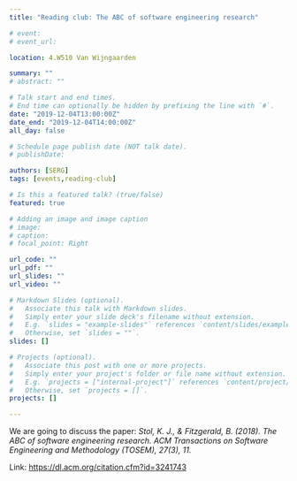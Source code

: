 ```yaml
---
title: "Reading club: The ABC of software engineering research"

# event: 
# event_url: 

location: 4.W510 Van Wijngaarden

summary: ""
# abstract: ""

# Talk start and end times.
# End time can optionally be hidden by prefixing the line with `#`.
date: "2019-12-04T13:00:00Z"
date_end: "2019-12-04T14:00:00Z"
all_day: false

# Schedule page publish date (NOT talk date).
# publishDate:

authors: [SERG]
tags: [events,reading-club]

# Is this a featured talk? (true/false)
featured: true

# Adding an image and image caption
# image:
# caption: 
# focal_point: Right

url_code: ""
url_pdf: ""
url_slides: ""
url_video: ""

# Markdown Slides (optional).
#   Associate this talk with Markdown slides.
#   Simply enter your slide deck's filename without extension.
#   E.g. `slides = "example-slides"` references `content/slides/example-slides.md`.
#   Otherwise, set `slides = ""`.
slides: []

# Projects (optional).
#   Associate this post with one or more projects.
#   Simply enter your project's folder or file name without extension.
#   E.g. `projects = ["internal-project"]` references `content/project/deep-learning/index.md`.
#   Otherwise, set `projects = []`.
projects: []

---
```



We are going to discuss the paper: 
_Stol, K. J., & Fitzgerald, B. (2018). The ABC of software engineering research. ACM Transactions on Software Engineering and Methodology (TOSEM), 27(3), 11._


Link: https://dl.acm.org/citation.cfm?id=3241743

